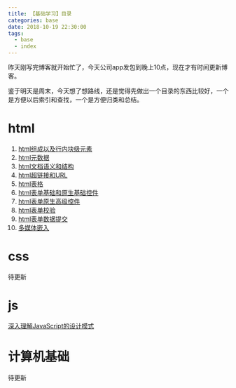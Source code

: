 ```yaml
---
title: 【基础学习】目录
categories: base
date: 2018-10-19 22:30:00
tags:
  - base
  - index
---
```


昨天刚写完博客就开始忙了，今天公司app发包到晚上10点，现在才有时间更新博客。

鉴于明天是周末，今天想了想路线，还是觉得先做出一个目录的东西比较好，一个是方便以后索引和查找，一个是方便归类和总结。

# html
 1. [html组成以及行内块级元素](https://www.shifeng1993.com/2018/10/19/base_html1/)
 2. [html元数据](https://www.shifeng1993.com/2018/10/20/base_html2/)
 3. [html文档语义和结构](https://www.shifeng1993.com/2018/10/21/base_html3/)
 4. [html超链接和URL](https://www.shifeng1993.com/2018/10/22/base_html4/)
 5. [html表格](https://www.shifeng1993.com/2018/10/23/base_html5/)
 6. [html表单基础和原生基础控件](https://www.shifeng1993.com/2018/10/24/base_html6/)
 7. [html表单原生高级控件](https://www.shifeng1993.com/2018/10/26/base_html7/)
 8. [html表单校验](https://www.shifeng1993.com/2018/10/27/base_html8/)
 8. [html表单数据提交](https://www.shifeng1993.com/2018/10/27/base_html9/)
 9. [多媒体嵌入](https://www.shifeng1993.com)

# css
待更新

# js
 [深入理解JavaScript的设计模式](https://www.shifeng1993.com/2018/10/28/base_js_design_pattern1/)


# 计算机基础
待更新